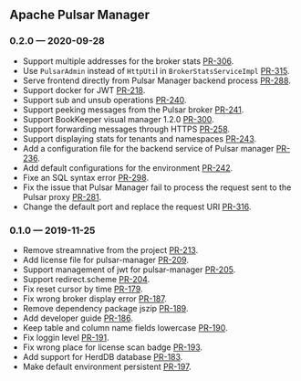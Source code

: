 ## Apache Pulsar Manager

### 0.2.0 &mdash; 2020-09-28 <a id="0.2.0"></a>

* Support multiple addresses for the broker stats [PR-306](https://github.com/apache/pulsar-manager/pull/306).
* Use `PulsarAdmin` instead of `HttpUti`l in `BrokerStatsServiceImpl` [PR-315](https://github.com/apache/pulsar-manager/pull/315).
* Serve frontend directly from Pulsar Manager backend process [PR-288](https://github.com/apache/pulsar-manager/pull/288).
* Support docker for JWT [PR-218](https://github.com/apache/pulsar-manager/pull/218).
* Support sub and unsub operations [PR-240](https://github.com/apache/pulsar-manager/pull/240).
* Support peeking messages from the Pulsar broker [PR-241](https://github.com/apache/pulsar-manager/pull/241).
* Support BookKeeper visual manager 1.2.0 [PR-300](https://github.com/apache/pulsar-manager/pull/300).
* Support forwarding messages through HTTPS [PR-258](https://github.com/apache/pulsar-manager/pull/258).
* Support displaying stats for tenants and namespaces [PR-243](https://github.com/apache/pulsar-manager/pull/243).
* Add a configuration file for the backend service of Pulsar manager [PR-236](https://github.com/apache/pulsar-manager/pull/236).
* Add default configurations for the environment [PR-242](https://github.com/apache/pulsar-manager/pull/242).
* Fixe an SQL syntax error [PR-298](https://github.com/apache/pulsar-manager/pull/298).
* Fix the issue that Pulsar Manager fail to process the request sent to the Pulsar proxy [PR-281](https://github.com/apache/pulsar-manager/pull/281).
* Change the default port and replace the request URI [PR-316](https://github.com/apache/pulsar-manager/pull/316).


### 0.1.0 &mdash; 2019-11-25 <a id="0.1.0"></a>

* Remove streamnative from the project [PR-213](https://github.com/apache/pulsar-manager/pull/213).
* Add license file for pulsar-manager [PR-209](https://github.com/apache/pulsar-manager/pull/209).
* Support management of jwt for pulsar-manager [PR-205](https://github.com/apache/pulsar-manager/pull/205).
* Support redirect.scheme [PR-204](https://github.com/apache/pulsar-manager/pull/204).
* Fix reset cursor by time [PR-179](https://github.com/apache/pulsar-manager/pull/179).
* Fix wrong broker display error [PR-187](https://github.com/apache/pulsar-manager/pull/187).
* Remove dependency package jszip [PR-189](https://github.com/apache/pulsar-manager/pull/189).
* Add developer guide [PR-186](https://github.com/apache/pulsar-manager/pull/186).
* Keep table and column name fields lowercase [PR-190](https://github.com/apache/pulsar-manager/pull/190).
* Fix loggin level [PR-191](https://github.com/apache/pulsar-manager/pull/191).
* Fix wrong place for license scan badge [PR-193](https://github.com/apache/pulsar-manager/pull/193).
* Add support for HerdDB database [PR-183](https://github.com/apache/pulsar-manager/pull/183).
* Make default environment persistent [PR-197](https://github.com/apache/pulsar-manager/pull/197).
